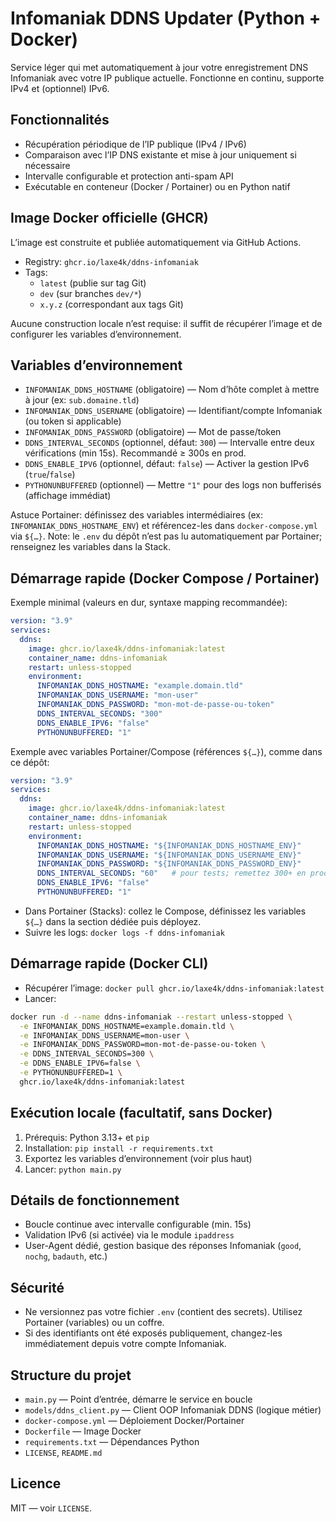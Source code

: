 # Infomaniak DDNS Updater (Python + Docker)

Service léger qui met automatiquement à jour votre enregistrement DNS Infomaniak avec votre IP publique actuelle. Fonctionne en continu, supporte IPv4 et (optionnel) IPv6.

## Fonctionnalités
- Récupération périodique de l’IP publique (IPv4 / IPv6)
- Comparaison avec l’IP DNS existante et mise à jour uniquement si nécessaire
- Intervalle configurable et protection anti-spam API
- Exécutable en conteneur (Docker / Portainer) ou en Python natif

## Image Docker officielle (GHCR)
L’image est construite et publiée automatiquement via GitHub Actions.
- Registry: `ghcr.io/laxe4k/ddns-infomaniak`
- Tags:
  - `latest` (publie sur tag Git)
  - `dev` (sur branches `dev/*`)
  - `x.y.z` (correspondant aux tags Git)

Aucune construction locale n’est requise: il suffit de récupérer l’image et de configurer les variables d’environnement.

## Variables d’environnement
- `INFOMANIAK_DDNS_HOSTNAME` (obligatoire) — Nom d’hôte complet à mettre à jour (ex: `sub.domaine.tld`)
- `INFOMANIAK_DDNS_USERNAME` (obligatoire) — Identifiant/compte Infomaniak (ou token si applicable)
- `INFOMANIAK_DDNS_PASSWORD` (obligatoire) — Mot de passe/token
- `DDNS_INTERVAL_SECONDS` (optionnel, défaut: `300`) — Intervalle entre deux vérifications (min 15s). Recommandé ≥ 300s en prod.
- `DDNS_ENABLE_IPV6` (optionnel, défaut: `false`) — Activer la gestion IPv6 (`true`/`false`)
- `PYTHONUNBUFFERED` (optionnel) — Mettre `"1"` pour des logs non bufferisés (affichage immédiat)

Astuce Portainer: définissez des variables intermédiaires (ex: `INFOMANIAK_DDNS_HOSTNAME_ENV`) et référencez-les dans `docker-compose.yml` via `${…}`. Note: le `.env` du dépôt n’est pas lu automatiquement par Portainer; renseignez les variables dans la Stack.

## Démarrage rapide (Docker Compose / Portainer)
Exemple minimal (valeurs en dur, syntaxe mapping recommandée):

```yaml
version: "3.9"
services:
  ddns:
    image: ghcr.io/laxe4k/ddns-infomaniak:latest
    container_name: ddns-infomaniak
    restart: unless-stopped
    environment:
      INFOMANIAK_DDNS_HOSTNAME: "example.domain.tld"
      INFOMANIAK_DDNS_USERNAME: "mon-user"
      INFOMANIAK_DDNS_PASSWORD: "mon-mot-de-passe-ou-token"
      DDNS_INTERVAL_SECONDS: "300"
      DDNS_ENABLE_IPV6: "false"
      PYTHONUNBUFFERED: "1"
```

Exemple avec variables Portainer/Compose (références `${…}`), comme dans ce dépôt:

```yaml
version: "3.9"
services:
  ddns:
    image: ghcr.io/laxe4k/ddns-infomaniak:latest
    container_name: ddns-infomaniak
    restart: unless-stopped
    environment:
      INFOMANIAK_DDNS_HOSTNAME: "${INFOMANIAK_DDNS_HOSTNAME_ENV}"
      INFOMANIAK_DDNS_USERNAME: "${INFOMANIAK_DDNS_USERNAME_ENV}"
      INFOMANIAK_DDNS_PASSWORD: "${INFOMANIAK_DDNS_PASSWORD_ENV}"
      DDNS_INTERVAL_SECONDS: "60"   # pour tests; remettez 300+ en prod
      DDNS_ENABLE_IPV6: "false"
      PYTHONUNBUFFERED: "1"
```

- Dans Portainer (Stacks): collez le Compose, définissez les variables `${…}` dans la section dédiée puis déployez.
- Suivre les logs: `docker logs -f ddns-infomaniak`

## Démarrage rapide (Docker CLI)
- Récupérer l’image: `docker pull ghcr.io/laxe4k/ddns-infomaniak:latest`
- Lancer:

```bash
docker run -d --name ddns-infomaniak --restart unless-stopped \
  -e INFOMANIAK_DDNS_HOSTNAME=example.domain.tld \
  -e INFOMANIAK_DDNS_USERNAME=mon-user \
  -e INFOMANIAK_DDNS_PASSWORD=mon-mot-de-passe-ou-token \
  -e DDNS_INTERVAL_SECONDS=300 \
  -e DDNS_ENABLE_IPV6=false \
  -e PYTHONUNBUFFERED=1 \
  ghcr.io/laxe4k/ddns-infomaniak:latest
```

## Exécution locale (facultatif, sans Docker)
1) Prérequis: Python 3.13+ et `pip`
2) Installation: `pip install -r requirements.txt`
3) Exportez les variables d’environnement (voir plus haut)
4) Lancer: `python main.py`

## Détails de fonctionnement
- Boucle continue avec intervalle configurable (min. 15s)
- Validation IPv6 (si activée) via le module `ipaddress`
- User-Agent dédié, gestion basique des réponses Infomaniak (`good`, `nochg`, `badauth`, etc.)

## Sécurité
- Ne versionnez pas votre fichier `.env` (contient des secrets). Utilisez Portainer (variables) ou un coffre.
- Si des identifiants ont été exposés publiquement, changez-les immédiatement depuis votre compte Infomaniak.

## Structure du projet
- `main.py` — Point d’entrée, démarre le service en boucle
- `models/ddns_client.py` — Client OOP Infomaniak DDNS (logique métier)
- `docker-compose.yml` — Déploiement Docker/Portainer
- `Dockerfile` — Image Docker
- `requirements.txt` — Dépendances Python
- `LICENSE`, `README.md`

## Licence
MIT — voir `LICENSE`.